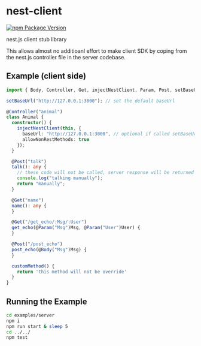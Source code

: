 # nest-client
[![npm Package Version](https://img.shields.io/npm/v/nest-client.svg?maxAge=2592000)](https://www.npmjs.com/package/nest-client)

nest.js client stub library

This allows almost no additioanl effort to make client SDK by coping from the nest.js controller file in the server codebase.

## Example (client side)
```typescript
import { Body, Controller, Get, injectNestClient, Param, Post, setBaseUrl } from "nest-client";

setBaseUrl("http://127.0.0.1:3000"); // set the default baseUrl

@Controller("animal")
class Animal {
  constructor() {
    injectNestClient(this, {
      baseUrl: "http://127.0.0.1:3000", // optional if called setBaseUrl()
      allowNonRestMethods: true
    });
  }

  @Post("talk")
  talk(): any {
    // these code will not be called, server response will be returned instead
    console.log("talking manually");
    return "manually";
  }

  @Get("name")
  name(): any {
  }

  @Get("/get_echo/:Msg/:User")
  get_echo(@Param("Msg")Msg, @Param("User")User) {
  }

  @Post("/post_echo")
  post_echo(@Body("Msg")Msg) {
  }

  customMethod() {
    return 'this method will not be override'
  }
}
```

## Running the Example
```bash
cd examples/server
npm i
npm run start & sleep 5
cd ../../
npm test
```
